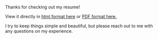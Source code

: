 Thanks for checking out my resume! 

View it directly in [html format here](https://rawgit.com/bo-olson/cv/main/Bo_Olson_Resume.html) or [PDF format here.](https://docs.google.com/viewer?url=https://raw.githubusercontent.com/bo-olson/cv/main/Bo_Olson_Resume.pdf)

I try to keep things simple and beautiful, but please reach out to me with any questions on my experience. 
